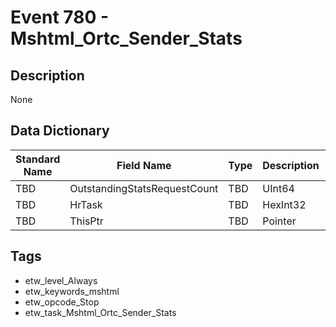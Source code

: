 # Event 780 - Mshtml_Ortc_Sender_Stats

## Description
None

## Data Dictionary
|Standard Name|Field Name|Type|Description|Sample Value|
|---|---|---|---|---|
|TBD|OutstandingStatsRequestCount|TBD|UInt64|None|None|
|TBD|HrTask|TBD|HexInt32|None|None|
|TBD|ThisPtr|TBD|Pointer|None|None|

## Tags
* etw_level_Always
* etw_keywords_mshtml
* etw_opcode_Stop
* etw_task_Mshtml_Ortc_Sender_Stats